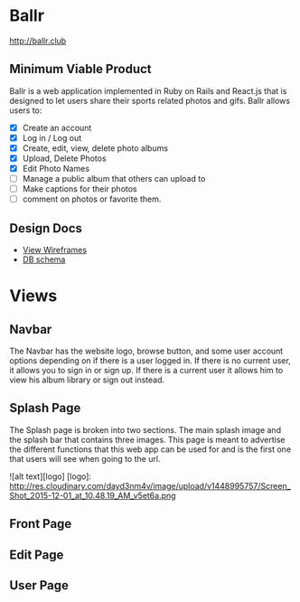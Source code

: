 # Ballr


http://ballr.club

## Minimum Viable Product

Ballr is a web application implemented in Ruby on Rails and React.js that is designed to let users share their sports related photos and gifs. Ballr allows users to:

<!-- This is a Markdown checklist. Use it to keep track of your progress! -->

- [x] Create an account
- [x] Log in / Log out
- [x] Create, edit, view, delete photo albums
- [x] Upload, Delete Photos
- [x] Edit Photo Names 
- [ ] Manage a public album that others can upload to
- [ ] Make captions for their photos
- [ ] comment on photos or favorite them.

## Design Docs
* [View Wireframes][view]
* [DB schema][schema]

[view]: ./docs/views.md
[schema]: ./docs/schema.md

# Views

## Navbar
The Navbar has the website logo, browse button, and some user account options depending on if there is a user logged in. 
If there is no current user, it allows you to sign in or sign up. If there is a current user it allows him to view his album library or sign out instead.

## Splash Page
The Splash page is broken into two sections. The main splash image and the splash bar that contains three images. This page is meant to advertise the different functions that this web app can be used for and is the first one that users will see when going to the url.

![alt text][logo]
[logo]: http://res.cloudinary.com/dayd3nm4v/image/upload/v1448995757/Screen_Shot_2015-12-01_at_10.48.19_AM_v5et6a.png

## Front Page



## Edit Page

## User Page



